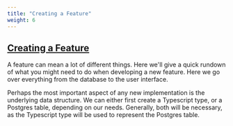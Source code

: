 ```yaml
---
title: "Creating a Feature"
weight: 6
---
```


## [Creating a Feature](#creating-a-feature)

A feature can mean a lot of different things. Here we'll give a quick rundown of what you might need to do when developing a new feature. Here we go over everything from the database to the user interface.

Perhaps the most important aspect of any new implementation is the underlying data structure. We can either first create a Typescript type, or a Postgres table, depending on our needs. Generally, both will be necessary, as the Typescript type will be used to represent the Postgres table.